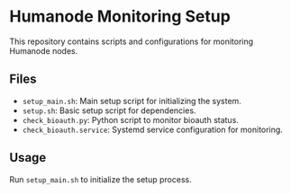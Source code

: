 # Humanode Monitoring Setup

This repository contains scripts and configurations for monitoring Humanode nodes.

## Files
- `setup_main.sh`: Main setup script for initializing the system.
- `setup.sh`: Basic setup script for dependencies.
- `check_bioauth.py`: Python script to monitor bioauth status.
- `check_bioauth.service`: Systemd service configuration for monitoring.

## Usage
Run `setup_main.sh` to initialize the setup process.
